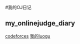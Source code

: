 #我的OJ日记
## my_onlinejudge_diary

[codeforces](https://codeforces.com/profile/yanboishere)
[我的luogu](https://www.luogu.com.cn/user/426741)
